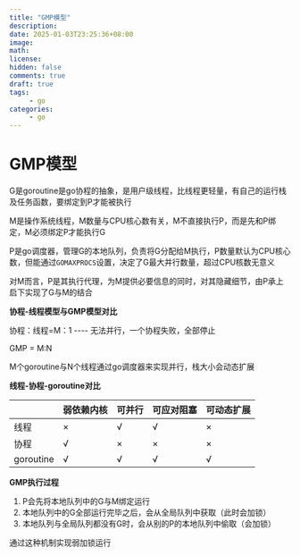 ```yaml
---
title: "GMP模型"
description: 
date: 2025-01-03T23:25:36+08:00
image: 
math: 
license: 
hidden: false
comments: true
draft: true
tags:   
     - go
categories:
     - go
---
```


#  GMP模型

G是goroutine是go协程的抽象，是用户级线程，比线程更轻量，有自己的运行栈及任务函数，要绑定到P才能被执行

M是操作系统线程，M数量与CPU核心数有关，M不直接执行P，而是先和P绑定，M必须绑定P才能执行G

P是go调度器，管理G的本地队列，负责将G分配给M执行，P数量默认为CPU核心数，但能通过`GOMAXPROCS`设置，决定了G最大并行数量，超过CPU核数无意义

对M而言，P是其执行代理，为M提供必要信息的同时，对其隐藏细节，由P承上启下实现了G与M的结合

**协程-线程模型与GMP模型对比**

协程：线程=M：1     ---- 无法并行，一个协程失败，全部停止

GMP = M:N 

M个goroutine与N个线程通过go调度器来实现并行，栈大小会动态扩展

**线程-协程-goroutine对比**

|           | 弱依赖内核 | 可并行 | 可应对阻塞 | 可动态扩展 |
| --------- | ---------- | ------ | ---------- | ---------- |
| 线程      | ×          | √      | √          | ×          |
| 协程      | √          | ×      | ×          | ×          |
| goroutine | √          | √      | √          | √          |

**GMP执行过程**

1. P会先将本地队列中的G与M绑定运行
2. 本地队列中的G全部运行完毕之后，会从全局队列中获取（此时会加锁）
3. 本地队列与全局队列都没有G时，会从别的P的本地队列中偷取（会加锁）

通过这种机制实现弱加锁运行
